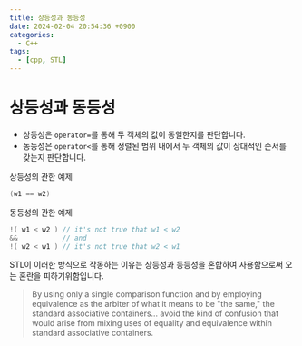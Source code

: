 ```yaml
--- 
title: 상등성과 동등성
date: 2024-02-04 20:54:36 +0900 
categories: 
  - C++
tags: 
  - [cpp, STL]
--- 
```


# 상등성과 동등성

- 상등성은 `operator=`를 통해 두 객체의 값이 동일한지를 판단합니다.
- 동등성은  `operator<`를 통해 정렬된 범위 내에서 두 객체의 값이 상대적인 순서를 갖는지 판단합니다.

상등성의 관한 예제
```c++
(w1 == w2)
```

동등성의 관한 예제
```c++
!( w1 < w2 ) // it's not true that w1 < w2
&&           // and
!( w2 < w1 ) // it's not true that w2 < w1
```

STL이 이러한 방식으로 작동하는 이유는 상등성과 동등성을 혼합하여 사용함으로써 오는 혼란을 피하기위함입니다.
> By using only a single comparison function and by employing equivalence as the arbiter of what it means to be "the same," the standard associative containers... avoid the kind of confusion that would arise from mixing uses of equality and equivalence within standard associative containers.
